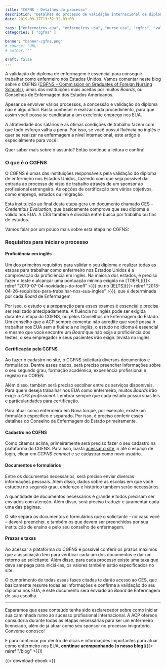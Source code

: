 ```yaml
---
title: "CGFNS - Detalhes do processo"
description: "Detalhes do processo de validação internacional de diploma"
date: 2019-09-17T13:32:32-03:00

tags: ["enfermeiros eua", "enfermeiros usa", "nurse usa", "cgfns", "validação internacional de diploma", "validação do diploma de enfermeiro"]
categories: [ "cgfns" ]

banner: "banner-cgfns.png"
# source: "URL"
# author: ""

draft: false
---
```


A validação do diploma de enfermagem é essencial para conseguir trabalhar como enfermeiro nos Estados Unidos. Vamos comentar neste blog sobre o CGFNS ([CGFNS – Commission on Graduates of Foreign Nursing Schools](https://www.cgfns.org)), umas das instituições mais aceitas por muitos *Boards*, ou Conselhos de Enfermagem dos Estados Americanos.

Apesar de envolver vários processos, a concessão e validação do diploma não é algo difícil. Basta conhecer e realizar cada procedimento, para que assim você possa se candidatar a um excelente emprego nos EUA.

A atratividade dos salários e as ótimas condições de trabalho fazem com que todo esforço valha a pena. Por isso, se você possui fluência no inglês e quer se realizar na enfermagem a nível internacional, este artigo é especialmente para você!

Quer saber mais sobre o assunto? Então continue a leitura e confira!

### O que é o CGFNS

O CGFNS é umas das instituições responsáveis pela validação do diploma de enfermeiro nos Estados Unidos, fazendo com que seja possível dar entrada ao processo de visto de trabalho através de um sponsor ao profissional estrangeiro. As opções de certificação tem vários objetivos, como emprego, estudos ou imigração.

Esta instituição ao final desta etapa gera um documento chamado CES – *Credentials Evaluation*, que basicamente comprova que seu diploma é válido nos EUA. A CES também é dividida entre busca por trabalho ou fins de estudos.

Vamos falar por um pouco mais sobre esta etapa no CGFNS:

### Requisitos para iniciar o processo

#### Proficiência em inglês

Um dos primeiros requisitos para validar o seu diploma e realizar todas as etapas para trabalhar como enfermeiro nos Estados Unidos é a comprovação da proficiência em inglês. Na maioria dos estados, é preciso fazer o teste e alcançar uma pontuação mínima exigida no [TOEFL]({{< relref "2019-07-04-novidades-do-toefl" >}}) ou no [IELTS]({{< relref "2018-04-26-requisitos-para-trabalhar-nos-eua-ingles" >}}), que é determinada por cada *Board* de Enfermagem.

Por isso, o estudo e a preparação para esses exames é essencial e precisa ser realizado antecipadamente. A fluência no inglês pode ser exigida durante a etapa do CGFNS, ou pelos Conselhos de Enfermagem do Estado. Um conselho que a ACP sempre comenta: não acredite que você possa ir trabalhar nos EUA sem a fluência no inglês, o estudo no idioma é essencial e mesmo que você encontre um *Board* que não exija a proficiência dos testes, o seu empregador e seus pacientes irão exigir. Invista no inglês.

#### Certificação pelo CGFNS

Ao fazer o cadastro no site, o CGFNS solicitará diversos documentos e formulários. Dentre esses dados, será preciso preencher informações sobre o seu segundo grau, formação acadêmica, experiência profissional e registro no COREN.

Além disso, também será preciso escolher entre os serviços disponíveis. Para quem deseja trabalhar nos EUA como enfermeiro, muitos *Boards* irão exigir a *CES profissional*. Lembrar sempre que cada estado possui suas leis e particularidades para certificação.

Para atuar como enfermeiro em Nova Iorque, por exemplo, existe um formulário específico e separado. Por isso, é preciso conferir esses detalhes do Conselho de Enfermagem do Estado primeiramente.

#### Cadastro no CGFNS

Como citamos acima, primeiramente será preciso fazer o seu cadastro na plataforma do CGFNS. Para isso, basta [acessar o site](https://www.cgfns.org), ir até o espaço de login, clicar em *CGFNS connect* e se cadastrar como novo usuário.

#### Documentos e formulários

Entre os documentos necessários, será preciso enviar diversas informações pessoais. Além disso, dados sobre as escolas em que você estudou no segundo grau, endereço e histórico também serão necessários.

A quantidade de documentos necessários é grande e todos precisam ser enviados com atenção. Além disso, será preciso traduzir e juramentar cada uma das páginas.

O site separa os documentos e formulários que o solicitante – no caso você – deverá preencher, e também os que devem ser preenchidos por sua instituição de ensino e pelo seu conselho de enfermagem.

#### Prazos e taxas

Ao acessar a plataforma do CGFNS é possível conferir os prazos máximos que a associação tem para verificar cada um dos documentos e dar um retorno ao solicitante. Além disso, para cada processo existe uma taxa que deve ser paga para iniciá-las, os valores também estão especificados no site.

O cumprimento de todas essas fases citadas te darão acesso ao CES, que basicamente resume todas as informações e confirma a validação do seu diploma nos EUA, e este documento será enviado ao *Board* de Enfermagem de sua escolha.

---

Esperamos que esse conteúdo tenha sido esclarecedor sobre como iniciar sua caminhada rumo ao sucesso profissional internacional. A ACP oferece consultoria durante todas as etapas necessárias para ser um enfermeiro licenciado, além de já atuar como seu sponsor no processo imigratório. Converse conosco!

E para continuar por dentro de dicas e informações importantes para atuar como enfermeiro nos EUA, **continue acompanhando** [**o nosso blog**]({{< relref "/blog" >}})!

{{< download-ebook >}}
